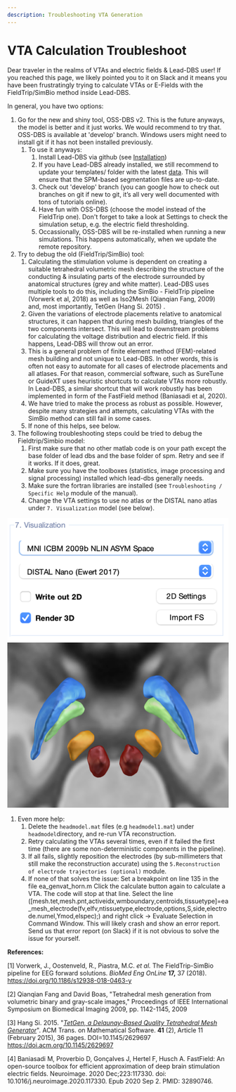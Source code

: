 ```yaml
---
description: Troubleshooting VTA Generation
---
```


# VTA Calculation Troubleshoot

Dear traveler in the realms of VTAs and electric fields & Lead-DBS user! If you reached this page, we likely pointed you to it on Slack and it means you have been frustratingly trying to calculate VTAs or E-Fields with the FieldTrip/SimBio method inside Lead-DBS.

In general, you have two options:

1. Go for the new and shiny tool, OSS-DBS v2. This is the future anyways, the model is better and it just works. We would recommend to try that. OSS-DBS is available at 'develop' branch. Windows users might need to install git if it has not been installed previously.
   1. To use it anyways:&#x20;
      1. Install Lead-DBS via github (see [Installation](../../installation.md#installation-via-github))[ ](../../installation.md)
      2. If you have Lead-DBS already installed, we still recommend to update your templates/ folder with the latest [data](https://www.lead-dbs.org/release/download.php?id=data_pcloud). This will ensure that the SPM-based segmentation files are up-to-date.
      3. Check out 'develop' branch (you can google how to check out branches on git if new to git, it’s all very well documented with tons of tutorials online).&#x20;
      4. Have fun with OSS-DBS (choose the model instead of the FieldTrip one). Don't forget to take a look at Settings to check the simulation setup, e.g. the electric field thresholding.
      5. Occassionally, OSS-DBS will be re-installed when running a new simulations. This happens automatically, when we update the remote repository.
2. Try to debug the old (FieldTrip/SimBio) tool:&#x20;
   1. Calculating the stimulation volume is dependent on creating a suitable tetrahedral volumetric mesh describing the structure of the conducting & insulating parts of the electrode surrounded by anatomical structures (grey and white matter). Lead-DBS uses multiple tools to do this, including the SimBio - FieldTrip pipeline (Vorwerk et al, 2018) as well as Iso2Mesh (Qianqian Fang, 2009) and, most importantly, TetGen (Hang Si. 2015) .
   2. Given the variations of electrode placements relative to anatomical structures, it can happen that during mesh building, triangles of the two components intersect. This will lead to downstream problems for calculating the voltage distribution and electric field. If this happens, Lead-DBS will throw out an error.
   3. This is a general problem of finite element method (FEM)-related mesh building and not unique to Lead-DBS. In other words, this is often not easy to automate for all cases of electrode placements and all atlases. For that reason, commercial software, such as SureTune or GuideXT uses heuristic shortcuts to calculate VTAs more robustly. In Lead-DBS, a similar shortcut that will work robustly has been implemented in form of the FastField method (Baniasadi et al, 2020).
   4. We have tried to make the process as robust as possible. However, despite many strategies and attempts, calculating VTAs with the SimBio method can still fail in some cases.
   5. If none of this helps, see below.
3. The following troubleshooting steps could be tried to debug the Fieldtrip/Simbio model:
   1. First make sure that no other matlab code is on your path except the base folder of lead dbs and the base folder of spm. Retry and see if it works. If it does, great.&#x20;
   2. Make sure you have the toolboxes (statistics, image processing and signal processing) installed which lead-dbs generally needs.&#x20;
   3. Make sure the fortran libraries are installed (see `Troubleshooting / Specific Help` module of the manual).
   4. Change the VTA settings to use no atlas or the DISTAL nano atlas under `7. Visualization` model (see below).

![](<../../.gitbook/assets/Screen Shot 2022-07-19 at 10.12.20 AM.png>) ![](<../../.gitbook/assets/Screen Shot 2022-07-19 at 10.13.41 AM.png>)

1. Even more help:
   1. Delete the `headmodel.mat` files (e.g `headmodel1.mat`) under `headmodel`directory, and re-run VTA reconstruction.
   2. Retry calculating the VTAs several times, even if it failed the first time (there are some non-deterministic components in the pipeline).
   3. If all fails, slightly reposition the electrodes (by sub-millimeters that still make the reconstruction accurate) using the `5.Reconstruction of electrode trajectories (optional)` module.
   4. If none of that solves the issue: Set a breakpoint on line 135 in the file ea\_genvat\_horn.m Click the calculate button again to calculate a VTA. The code will stop at that line. Select the line (\[mesh.tet,mesh.pnt,activeidx,wmboundary,centroids,tissuetype]=ea\_mesh\_electrode(fv,elfv,ntissuetype,electrode,options,S,side,electrode.numel,Ymod,elspec);) and right click -> Evaluate Selection in Command Window. This will likely crash and show an error report. Send us that error report (on Slack) if it is not obvious to solve the issue for yourself.

**References:**

\[1] Vorwerk, J., Oostenveld, R., Piastra, M.C. _et al._ The FieldTrip-SimBio pipeline for EEG forward solutions. _BioMed Eng OnLine_ **17,** 37 (2018). https://doi.org/10.1186/s12938-018-0463-y

\[2] Qianqian Fang and David Boas, "Tetrahedral mesh generation from volumetric binary and gray-scale images," Proceedings of IEEE International Symposium on Biomedical Imaging 2009, pp. 1142-1145, 2009

\[3] Hang Si. 2015. "[_TetGen, a Delaunay-Based Quality Tetrahedral Mesh Generator_](https://doi.acm.org/10.1145/2629697)". ACM Trans. on Mathematical Software. **41** (2), Article 11 (February 2015), 36 pages. DOI=10.1145/2629697 https://doi.acm.org/10.1145/2629697

\[4] Baniasadi M, Proverbio D, Gonçalves J, Hertel F, Husch A. FastField: An open-source toolbox for efficient approximation of deep brain stimulation electric fields. Neuroimage. 2020 Dec;223:117330. doi: 10.1016/j.neuroimage.2020.117330. Epub 2020 Sep 2. PMID: 32890746.
